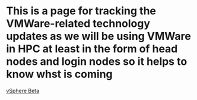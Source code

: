 # This is a page for tracking the VMWare-related technology updates as we will be using VMWare in HPC at least in the form of head nodes and login nodes so it helps to know whst is coming

[vSphere Beta]()
